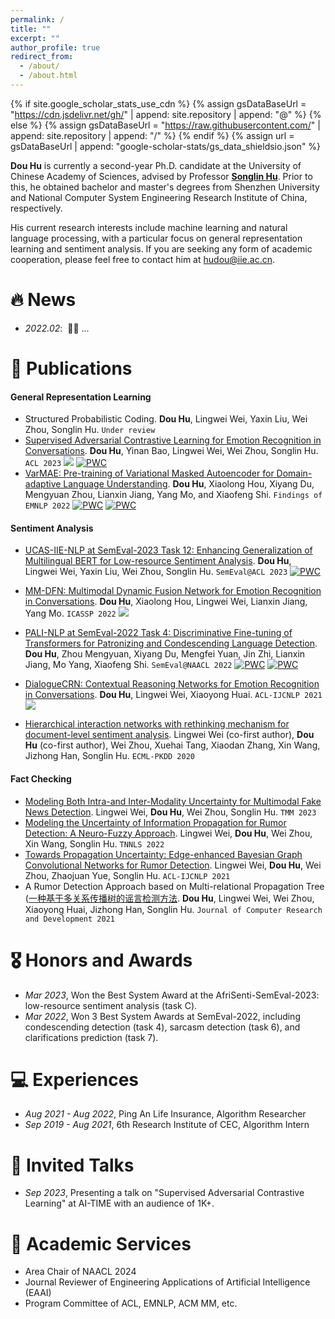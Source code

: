 ```yaml
---
permalink: /
title: ""
excerpt: ""
author_profile: true
redirect_from: 
  - /about/
  - /about.html
---
```


{% if site.google_scholar_stats_use_cdn %}
{% assign gsDataBaseUrl = "https://cdn.jsdelivr.net/gh/" | append: site.repository | append: "@" %}
{% else %}
{% assign gsDataBaseUrl = "https://raw.githubusercontent.com/" | append: site.repository | append: "/" %}
{% endif %}
{% assign url = gsDataBaseUrl | append: "google-scholar-stats/gs_data_shieldsio.json" %}

<span class='anchor' id='about-me'></span>

**Dou Hu** is currently a second-year Ph.D. candidate at the University of Chinese Academy of Sciences, advised by Professor [**Songlin Hu**](https://people.ucas.edu.cn/~husonglin?language=en). 
Prior to this, he obtained bachelor and master's degrees from Shenzhen University and National Computer System Engineering Research Institute of China, respectively. 

His current research interests include machine learning and natural language processing, with a particular focus on general representation learning and sentiment analysis. 
If you are seeking any form of academic cooperation, please feel free to contact him at [hudou@iie.ac.cn](mailto:hudou@iie.ac.cn).

# 🔥 News
- *2022.02*: &nbsp;🎉🎉 ... 


# 📖 Publications

#### General Representation Learning
- Structured Probabilistic Coding. **Dou Hu**, Lingwei Wei, Yaxin Liu, Wei Zhou, Songlin Hu. ``Under review`` 
- [Supervised Adversarial Contrastive Learning for Emotion Recognition in Conversations](https://aclanthology.org/2023.acl-long.606.pdf). **Dou Hu**, Yinan Bao, Lingwei Wei, Wei Zhou, Songlin Hu. ``ACL 2023``  ![](https://img.shields.io/github/stars/zerohd4869/SACL?style=social&label=Stars)
[![PWC](https://img.shields.io/endpoint.svg?url=https://paperswithcode.com/badge/supervised-adversarial-contrastive-learning/emotion-recognition-in-conversation-on-4)](https://paperswithcode.com/sota/emotion-recognition-in-conversation-on-4?p=supervised-adversarial-contrastive-learning)
- [VarMAE: Pre-training of Variational Masked Autoencoder for Domain-adaptive Language Understanding](https://aclanthology.org/2022.findings-emnlp.468.pdf). **Dou Hu**, Xiaolong Hou, Xiyang Du, Mengyuan Zhou, Lianxin Jiang, Yang Mo, and Xiaofeng Shi. ``Findings of EMNLP 2022`` 
[![PWC](https://img.shields.io/endpoint.svg?url=https://paperswithcode.com/badge/varmae-pre-training-of-variational-masked/participant-intervention-comparison-outcome)](https://paperswithcode.com/sota/participant-intervention-comparison-outcome?p=varmae-pre-training-of-variational-masked)
[![PWC](https://img.shields.io/endpoint.svg?url=https://paperswithcode.com/badge/varmae-pre-training-of-variational-masked/citation-intent-classification-on-acl-arc)](https://paperswithcode.com/sota/citation-intent-classification-on-acl-arc?p=varmae-pre-training-of-variational-masked)

#### Sentiment Analysis
- [UCAS-IIE-NLP at SemEval-2023 Task 12: Enhancing Generalization of Multilingual BERT for Low-resource Sentiment Analysis](https://aclanthology.org/2023.semeval-1.255.pdf). **Dou Hu**, Lingwei Wei, Yaxin Liu, Wei Zhou, Songlin Hu. ``SemEval@ACL 2023``
[![PWC](https://img.shields.io/endpoint.svg?url=https://paperswithcode.com/badge/ucas-iie-nlp-at-semeval-2023-task-12/zero-shot-sentiment-classification-on)](https://paperswithcode.com/sota/zero-shot-sentiment-classification-on?p=ucas-iie-nlp-at-semeval-2023-task-12)
- [MM-DFN: Multimodal Dynamic Fusion Network for Emotion Recognition in Conversations](https://arxiv.org/pdf/2203.02385.pdf). **Dou Hu**, Xiaolong Hou, Lingwei Wei, Lianxin Jiang, Yang Mo. ``ICASSP 2022`` ![](https://img.shields.io/github/stars/zerohd4869/MM-DFN?style=social&label=Stars)
- [PALI-NLP at SemEval-2022 Task 4: Discriminative Fine-tuning of Transformers for Patronizing and Condescending Language Detection](https://aclanthology.org/2022.semeval-1.43.pdf). **Dou Hu**, Zhou Mengyuan, Xiyang Du, Mengfei Yuan, Jin Zhi, Lianxin Jiang, Mo Yang, Xiaofeng Shi. ``SemEval@NAACL 2022`` 
[![PWC](https://img.shields.io/endpoint.svg?url=https://paperswithcode.com/badge/pali-nlp-at-semeval-2022-task-4/binary-condescension-detection-on-dpm)](https://paperswithcode.com/sota/binary-condescension-detection-on-dpm?p=pali-nlp-at-semeval-2022-task-4) [![PWC](https://img.shields.io/endpoint.svg?url=https://paperswithcode.com/badge/pali-nlp-at-semeval-2022-task-4/multi-label-condescension-detection-on-dpm)](https://paperswithcode.com/sota/multi-label-condescension-detection-on-dpm?p=pali-nlp-at-semeval-2022-task-4)


- [DialogueCRN: Contextual Reasoning Networks for Emotion Recognition in Conversations](https://aclanthology.org/2021.acl-long.547.pdf). **Dou Hu**, Lingwei Wei, Xiaoyong Huai. ``ACL-IJCNLP 2021`` 
![](https://img.shields.io/github/stars/zerohd4869/DialogueCRN?style=social&label=Stars)
- [Hierarchical interaction networks with rethinking mechanism for document-level sentiment analysis](https://arxiv.org/pdf/2007.08445.pdf). Lingwei Wei (co-first author), **Dou Hu** (co-first author), Wei Zhou, Xuehai Tang, Xiaodan Zhang, Xin Wang, Jizhong Han, Songlin Hu. ``ECML-PKDD 2020`` 

#### Fact Checking
- [Modeling Both Intra-and Inter-Modality Uncertainty for Multimodal Fake News Detection](https://ieeexplore.ieee.org/document/10261246). Lingwei Wei, **Dou Hu**, Wei Zhou, Songlin Hu. ``TMM 2023`` 
- [Modeling the Uncertainty of Information Propagation for Rumor Detection: A Neuro-Fuzzy Approach](https://ieeexplore.ieee.org/abstract/document/9837882). Lingwei Wei, **Dou Hu**, Wei Zhou, Xin Wang, Songlin Hu.  ``TNNLS 2022``
- [Towards Propagation Uncertainty: Edge-enhanced Bayesian Graph Convolutional Networks for Rumor Detection](https://aclanthology.org/2021.acl-long.297.pdf). Lingwei Wei, **Dou Hu**, Wei Zhou, Zhaojuan Yue, Songlin Hu. ``ACL-IJCNLP 2021``
- A Rumor Detection Approach based on Multi-relational Propagation Tree ([一种基于多关系传播树的谣言检测方法]((https://crad.ict.ac.cn/cn/article/doi/10.7544/issn1000-1239.2021.20200810)). **Dou Hu**, Lingwei Wei, Wei Zhou, Xiaoyong Huai, Jizhong Han, Songlin Hu. ``Journal of Computer Research and Development 2021``

# 🎖 Honors and Awards
- *Mar 2023*, Won the Best System Award at the AfriSenti-SemEval-2023: low-resource sentiment analysis (task C).
- *Mar 2022*, Won 3 Best System Awards at SemEval-2022, including condescending detection (task 4), sarcasm detection (task 6), and clarifications prediction (task 7).

# 💻 Experiences
- *Aug 2021 - Aug 2022*, Ping An Life Insurance, Algorithm Researcher
- *Sep 2019 - Aug 2021*, 6th Research Institute of CEC, Algorithm Intern

# 💬 Invited Talks
- *Sep 2023*, Presenting a talk on "Supervised Adversarial Contrastive Learning" at AI-TIME with an audience of 1K+.

# 📝 Academic Services
- Area Chair of NAACL 2024
- Journal Reviewer of Engineering Applications of Artificial Intelligence (EAAI)
- Program Committee of ACL, EMNLP, ACM MM, etc.
